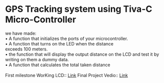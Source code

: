 # GPS Tracking system using Tiva-C Micro-Controller

we have made:<br>
•  A function that initializes the ports of your microcontroller.<br>
•  A function that turns on the LED when the distance<br>
exceeds 100 meters.<br>
•  the function that will display the output distance on the LCD and test it by writing on them a dummy data.<br>
•  A function that calculates the total taken distance<br>
<br>
First milestone WorKing LCD:: [Link](https://youtu.be/JOz43tDkkH4) 
Final Project Vedio:: [Link]()
